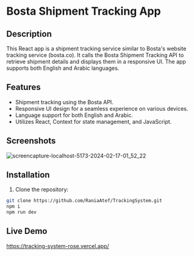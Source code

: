 # Bosta Shipment Tracking App

## Description

This React app is a shipment tracking service similar to Bosta's website tracking service (bosta.co). It calls the Bosta Shipment Tracking API to retrieve shipment details and displays them in a responsive UI. The app supports both English and Arabic languages.

## Features

- Shipment tracking using the Bosta API.
- Responsive UI design for a seamless experience on various devices.
- Language support for both English and Arabic.
- Utilizes React, Context for state management, and JavaScript.

## Screenshots

![screencapture-localhost-5173-2024-02-17-01_52_22](https://github.com/RaniaAtef/TrackingSystem/assets/33877902/26f37065-4df1-4fc8-9da6-dbfd5522fd6d)


## Installation

1. Clone the repository:

```bash
git clone https://github.com/RaniaAtef/TrackingSystem.git
npm i
npm run dev
```
## Live Demo
https://tracking-system-rose.vercel.app/
